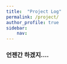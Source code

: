 ```yaml
---
title:  "Project Log"
permalink: /project/
author_profile: true
sidebar:
    nav: 
---
```


### 언젠간 하겠지....